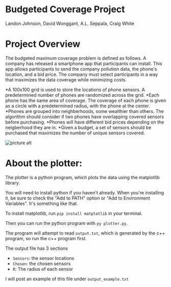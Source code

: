 # Budgeted Coverage Project
Landon Johnson,
David Wonggant,
A.L. Seppala,
Craig White

# Project Overview
The budgeted maximum coverage problem is defined as follows. A company has released a smartphone app that participants can install.
This app allows participants to send the company pollution data, the phone's location, and a bid price.
The company must select participants in a way that maximizes the data coverage while minimizing costs.

*A 100x100 grid is used to store the locations of phone sensors. A predetermined number of phones are randomized across the grid.
*Each phone has the same area of coverage. The coverage of each phone is given as a circle with a predetermined radius, with the phone at the center.
*Phones are grouped into neighberhoods, some wealthier than others. The algorithm should consider if two phones have overlapping covered sensors before purchasing.
*Phones will have different bid prices depending on the neigberhood they are in.
*Given a budget, a set of sensors should be purchased that maximizes the number of unique sensors covered.

![picture alt](https://github.com/SuperLan11/BudgetedCoverage/Coverage1.jpeg)

# About the plotter:
The plotter is a python program, which plots the data using the matplotlib library.

You will need to install python if you haven't already.  When you're installing it, be sure to check the "Add to PATH" option or "Add to Environment Variables".  It's something like that.

To install matplotlib, run `pip install matplotlib` in your terminal.

Then you can run the python program with `py plotter.py`.

The program will attempt to read `output.txt`, which is generated by the c++ program, so run the c++ program first.

The output file has 3 sections
- `Sensors`: the sensor locations
- `Chosen`: the chosen sensors
- `R`: The radius of each sensor

I will post an example of this file under `output_example.txt`
